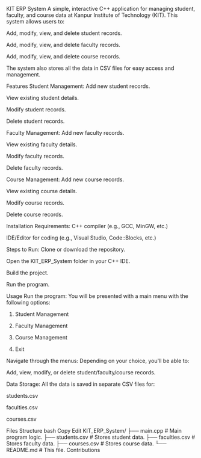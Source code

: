 KIT ERP System
A simple, interactive C++ application for managing student, faculty, and course data at Kanpur Institute of Technology (KIT). This system allows users to:

Add, modify, view, and delete student records.

Add, modify, view, and delete faculty records.

Add, modify, view, and delete course records.

The system also stores all the data in CSV files for easy access and management.

Features
Student Management:
Add new student records.

View existing student details.

Modify student records.

Delete student records.

Faculty Management:
Add new faculty records.

View existing faculty details.

Modify faculty records.

Delete faculty records.

Course Management:
Add new course records.

View existing course details.

Modify course records.

Delete course records.

Installation
Requirements:
C++ compiler (e.g., GCC, MinGW, etc.)

IDE/Editor for coding (e.g., Visual Studio, Code::Blocks, etc.)

Steps to Run:
Clone or download the repository.

Open the KIT_ERP_System folder in your C++ IDE.

Build the project.

Run the program.

Usage
Run the program: You will be presented with a main menu with the following options:

1. Student Management

2. Faculty Management

3. Course Management

4. Exit

Navigate through the menus: Depending on your choice, you'll be able to:

Add, view, modify, or delete student/faculty/course records.

Data Storage: All the data is saved in separate CSV files for:

students.csv

faculties.csv

courses.csv

Files Structure
bash
Copy
Edit
KIT_ERP_System/
├── main.cpp               # Main program logic.
├── students.csv           # Stores student data.
├── faculties.csv          # Stores faculty data.
├── courses.csv            # Stores course data.
└── README.md              # This file.
Contributions
